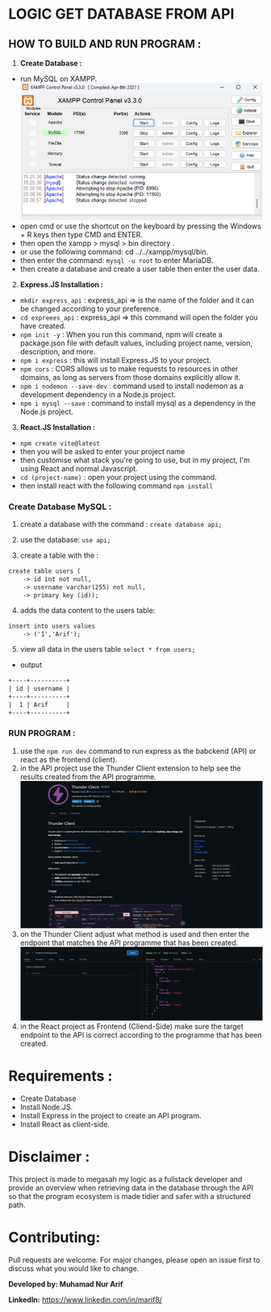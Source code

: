 
# LOGIC GET DATABASE FROM API

## HOW TO BUILD AND RUN PROGRAM :
1. **Create Database :**
- run MySQL on XAMPP.
    <img src="img/xampp.png">
- open cmd or use the shortcut on the keyboard by pressing the Windows + R keys then type CMD and ENTER.
- then open the xampp > mysql > bin directory .
- or use the following command: cd ../../xampp/mysql/bin.
- then enter the command: `mysql -u root` to enter MariaDB.
- then create a database and create a user table then enter the user data.

2. **Express.JS Installation :**
- `mkdir express_api` : express_api => is the name of the folder and it can be changed according to your preference.
- `cd expreees_api` : express_api => this command will open the folder you have created.
- `npm init -y` : When you run this command, npm will create a package.json file with default values, including project name, version, description, and more.
- `npm i express` : this will install Express.JS to your project.
- `npm cors` : CORS allows us to make requests to resources in other domains, as long as servers from those domains explicitly allow it.
- `npm i nodemon --save-dev` : command used to install nodemon as a development dependency in a Node.js project.
- `npm i mysql --save` : command to install mysql as a dependency in the Node.js project.

3. **React.JS Installation :**
- `npm create vite@latest` 
- then you will be asked to enter your project name
- then customise what stack you're going to use, but in my project, I'm using React and normal Javascript.
- `cd (project-name)` : open your project using the command.
- then install react with the following command `npm install`

### Create Database MySQL :
1. create a database with the command :
`create database api;`

2. use the database:
`use api;`

3. create a table with the :
```
create table users (
    -> id int not null,
    -> username varchar(255) not null,
    -> primary key (id));
```

4. adds the data content to the users table:
```
insert into users values
    -> ('1','Arif');
```

5. view all data in the users table 
`select * from users;`

- output
```
+----+----------+
| id | username |
+----+----------+
|  1 | Arif     |
+----+----------+
```

### RUN PROGRAM :
1. use the `npm run dev` command to run express as the babckend (API) or react as the frontend (client).
2. in the API project use the Thunder Client extension to help see the results created from the API programme.
    <img src="img/thunder-client.png">
3. on the Thunder Client adjust what method is used and then enter the endpoint that matches the API programme that has been created.
    <img src="img/result-api.png">
4. in the React project as Frontend (Cliend-Side) make sure the target endpoint to the API is correct according to the programme that has been created.

# Requirements :
- Create Database
- Install Node.JS.
- Install Express in the project to create an API program.
- Install React as client-side.

# Disclaimer :
This project is made to megasah my logic as a fullstack developer and provide an overview when retrieving data in the database through the API so that the program ecosystem is made tidier and safer with a structured path.

# Contributing:
Pull requests are welcome. For major changes, please open an issue first to discuss what you would like to change.

**Developed by: Muhamad Nur Arif**

**LinkedIn:** https://www.linkedin.com/in/marif8/